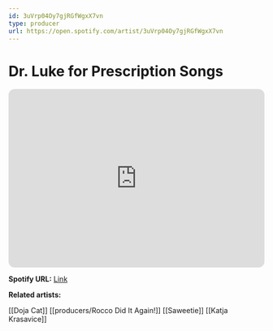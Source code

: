 ```yaml
---
id: 3uVrp04Oy7gjRGfWgxX7vn
type: producer
url: https://open.spotify.com/artist/3uVrp04Oy7gjRGfWgxX7vn
---
```

# Dr. Luke for Prescription Songs

<iframe style="border-radius:12px" src="https://open.spotify.com/embed/artist/3uVrp04Oy7gjRGfWgxX7vn" width="100%" height="352" frameBorder="0" allowfullscreen="" allow="autoplay; clipboard-write; encrypted-media; fullscreen; picture-in-picture" loading="lazy"></iframe>

**Spotify URL:** [Link](https://open.spotify.com/artist/3uVrp04Oy7gjRGfWgxX7vn)

**Related artists:**

[[Doja Cat]]
[[producers/Rocco Did It Again!]]
[[Saweetie]]
[[Katja Krasavice]]

